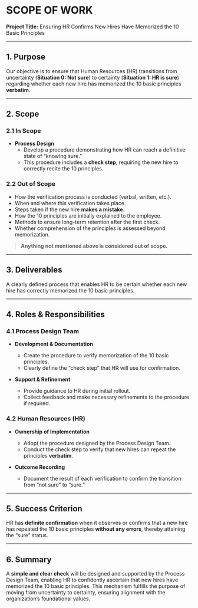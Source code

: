 # SCOPE OF WORK
**Project Title:** Ensuring HR Confirms New Hires Have Memorized the 10 Basic Principles

---

## 1. Purpose
Our objective is to ensure that Human Resources (HR) transitions from uncertainty (**Situation 0: Not sure**) to certainty (**Situation 1: HR is sure**) regarding whether each new hire has memorized the 10 basic principles **verbatim**.

---

## 2. Scope

### 2.1 In Scope
- **Process Design**  
  - Develop a procedure demonstrating how HR can reach a definitive state of “knowing sure.”  
  - This procedure includes a **check step**, requiring the new hire to correctly recite the 10 principles.

### 2.2 Out of Scope
- How the verification process is conducted (verbal, written, etc.).  
- When and where this verification takes place.  
- Steps taken if the new hire **makes a mistake**.  
- How the 10 principles are initially explained to the employee.  
- Methods to ensure long-term retention after the first check.  
- Whether comprehension of the principles is assessed beyond memorization.

> **Anything not mentioned above is considered out of scope.**

---

## 3. Deliverables
A clearly defined process that enables HR to be certain whether each new hire has correctly memorized the 10 basic principles.

---

## 4. Roles & Responsibilities

### 4.1 Process Design Team
- **Development & Documentation**  
  - Create the procedure to verify memorization of the 10 basic principles.  
  - Clearly define the “check step” that HR will use for confirmation.

- **Support & Refinement**  
  - Provide guidance to HR during initial rollout.  
  - Collect feedback and make necessary refinements to the procedure if required.

### 4.2 Human Resources (HR)
- **Ownership of Implementation**  
  - Adopt the procedure designed by the Process Design Team.  
  - Conduct the check step to verify that new hires can repeat the principles **verbatim**.

- **Outcome Recording**  
  - Document the result of each verification to confirm the transition from “not sure” to “sure.”

---

## 5. Success Criterion
HR has **definite confirmation** when it observes or confirms that a new hire has repeated the 10 basic principles **without any errors**, thereby attaining the “sure” status.

---

## 6. Summary
A **simple and clear check** will be designed and supported by the Process Design Team, enabling HR to confidently ascertain that new hires have memorized the 10 basic principles. This mechanism fulfills the purpose of moving from uncertainty to certainty, ensuring alignment with the organization’s foundational values.
